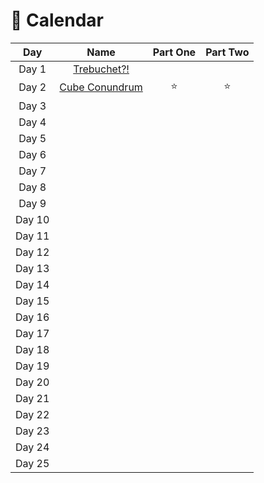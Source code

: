 # 🎄 Calendar

| Day  |                                                Name                                                | Part One  | Part Two |
| :---: |:--------------------------------------------------------------------------------------------------:| :---: | :---: |
| Day 1  | [Trebuchet?!](https://github.com/SandraMavsar/AdventOfCode/blob/main/2023/Day_01/solution.py) |  | |
| Day 2 | [Cube Conundrum](https://github.com/SandraMavsar/AdventOfCode/blob/main/2023/Day_02/solution.py) | :star:  | :star:  |
| Day 3 |                                                                                                    |   |  |
| Day 4 |                                                                                                    |   |  |
| Day 5 |                                                                                                    |   |  |
| Day 6 |                                                                                                    |   |  |
| Day 7 |                                                                                                    |   |  |
| Day 8 |                                                                                                    |   |  |
| Day 9 |                                                                                                    |   |  |
| Day 10 |                                                                                                    |   |  |
| Day 11 |                                                                                                    |   |  |
| Day 12 |                                                                                                    |   |  |
| Day 13 |                                                                                                    |   |  |
| Day 14 |                                                                                                    |   |  |
| Day 15 |                                                                                                    |   |  |
| Day 16 |                                                                                                    |   |  |
| Day 17 |                                                                                                    |   |  |
| Day 18 |                                                                                                    |   |  |
| Day 19 |                                                                                                    |   |  |
| Day 20 |                                                                                                    |   |  |
| Day 21 |                                                                                                    |   |  |
| Day 22 |                                                                                                    |   |  |
| Day 23 |                                                                                                    |   |  |
| Day 24 |                                                                                                    |   |  |
| Day 25 |                                                                                                    |   |  |
